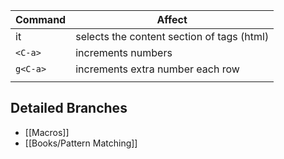 | Command  | Affect                                     |
| -------- | ------------------------------------------ |
| it       | selects the content section of tags (html) |
| `<C-a>`  | increments numbers                         |
| `g<C-a>` | increments extra number each row           |
|          |                                            |

## Detailed Branches
- [[Macros]]
- [[Books/Pattern Matching]]